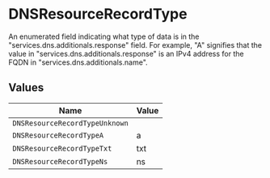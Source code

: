 # DNSResourceRecordType

An enumerated field indicating what type of data is in the "services.dns.additionals.response" field. For example, "A" signifies that the value in "services.dns.additionals.response" is an IPv4 address for the FQDN in "services.dns.additionals.name".


## Values

| Name                           | Value                          |
| ------------------------------ | ------------------------------ |
| `DNSResourceRecordTypeUnknown` |                                |
| `DNSResourceRecordTypeA`       | a                              |
| `DNSResourceRecordTypeTxt`     | txt                            |
| `DNSResourceRecordTypeNs`      | ns                             |